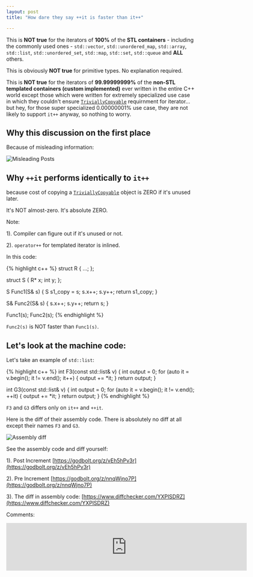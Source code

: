 ```yaml
---
layout: post
title: "How dare they say ++it is faster than it++"

---
```


This is **NOT true** for the iterators of **100%** of the **STL containers** - including the commonly used ones - `std::vector`,    `std::unordered_map`,    `std::array`,   `std::list`,   `std::unordered_set`,   `std::map`,   `std::set`,   `std::queue` and **ALL** others.

This is obviously **NOT true** for primitive types. No explanation required.

This is **NOT true** for the iterators of **99.99999999%** of the **non-STL templated containers (custom implemented)** ever written in the entire C++ world except those which were written for extremely specialized use case in which they couldn't ensure [`TriviallyCopyable`](https://en.cppreference.com/w/cpp/named_req/TriviallyCopyable) requirnment for iterator... but hey, for those super specialized 0.00000001% use case, they are not likely to support `it++` anyway, so nothing to worry.


## Why this discussion on the first place

Because of misleading information:

![Misleading Posts]({{site.baseurl}}/images/pre_increment/misleading_post_stamped_resize1.png "Misleading Posts")

## Why `++it` performs identically to `it++`

because cost of copying a [`TriviallyCopyable`](https://en.cppreference.com/w/cpp/named_req/TriviallyCopyable) object is ZERO if it's unused later.

It's NOT almost-zero. It's absolute ZERO.

Note:

1). Compiler can figure out if it's unused or not.

2). `operator++` for templated iterator is inlined.

In this code:

{% highlight c++ %}
struct R {
  ...;
};

struct S {
  R* x;
  int y;
};

S Func1(S& s) {
  S s1_copy = s;
  s.x++;
  s.y++;
  return s1_copy;
}

S& Func2(S& s) {
  s.x++;
  s.y++;
  return s;
}

Func1(s);
Func2(s);
{% endhighlight %}


`Func2(s)` is NOT faster than `Func1(s)`.

## Let's look at the machine code:

Let's take an example of `std::list`:

{% highlight c++ %}
int F3(const std::list<int>& v) {
    int output = 0;
    for (auto it = v.begin(); it != v.end(); it++) {
        output += *it;
    }
    return output;
}

int G3(const std::list<int>& v) {
    int output = 0;
    for (auto it = v.begin(); it != v.end(); ++it) {
        output += *it;
    }
    return output;
}
{% endhighlight %}


`F3` and `G3` differs only on `it++` and `++it`.

Here is the diff of their assembly code. There is absolutely no diff at all except their names `F3` and `G3`.

![Assembly diff]({{site.baseurl}}/images/pre_increment/std_list_pre_increment_diff.png "Assembly diff")

See the assembly code and diff yourself:

1). Post Increment [https://godbolt.org/z/vEh5hPv3r](https://godbolt.org/z/vEh5hPv3r)

2). Pre Increment [https://godbolt.org/z/nnqWjno7P](https://godbolt.org/z/nnqWjno7P)

3). The diff in assembly code: [https://www.diffchecker.com/YXPlSDRZ](https://www.diffchecker.com/YXPlSDRZ)


Comments:

<iframe id="reddit-embed" src="https://www.redditmedia.com/r/cpp/comments/v2u0ld/how_dare_they_say_it_is_faster_than_it/?ref_source=embed&amp;ref=share&amp;embed=true" sandbox="allow-scripts allow-same-origin allow-popups" style="border: none;" height="127" width="640" scrolling="no"></iframe>

